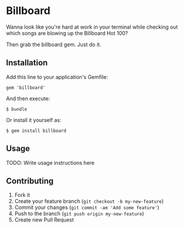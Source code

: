 # Billboard

Wanna look like you're hard at work in your terminal while checking out which songs
are blowing up the Billboard Hot 100?

Then grab the billboard gem. Just do it.

## Installation

Add this line to your application's Gemfile:

    gem 'billboard'

And then execute:

    $ bundle

Or install it yourself as:

    $ gem install billboard

## Usage

TODO: Write usage instructions here

## Contributing

1. Fork it
2. Create your feature branch (`git checkout -b my-new-feature`)
3. Commit your changes (`git commit -am 'Add some feature'`)
4. Push to the branch (`git push origin my-new-feature`)
5. Create new Pull Request
